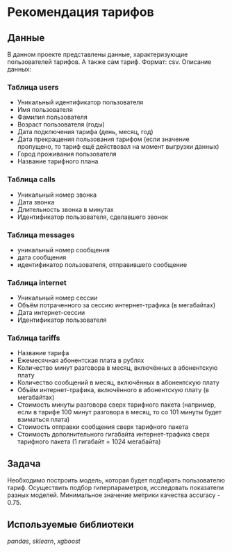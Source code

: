 # Рекомендация тарифов
## Данные
В данном проекте представлены данные, характеризующие пользователей тарифов. А также сам тариф. Формат: csv.
Описание данных:
### Таблица users
- Уникальный идентификатор пользователя
- Имя пользователя
- Фамилия пользователя
- Возраст пользователя (годы)
- Дата подключения тарифа (день, месяц, год)
- Дата прекращения пользования тарифом (если значение пропущено, то тариф ещё действовал на момент выгрузки данных)
- Город проживания пользователя
- Название тарифного плана
### Таблица calls
- Уникальный номер звонка
- Дата звонка
- Длительность звонка в минутах
- Идентификатор пользователя, сделавшего звонок
### Таблица messages
- уникальный номер сообщения
- дата сообщения
- идентификатор пользователя, отправившего сообщение
### Таблица internet
- Уникальный номер сессии
- Объём потраченного за сессию интернет-трафика (в мегабайтах)
- Дата интернет-сессии
- Идентификатор пользователя
### Таблица tariffs
- Название тарифа
- Ежемесячная абонентская плата в рублях
- Количество минут разговора в месяц, включённых в абонентскую плату
- Количество сообщений в месяц, включённых в абонентскую плату
- Объём интернет-трафика, включённого в абонентскую плату (в мегабайтах)
- Стоимость минуты разговора сверх тарифного пакета (например, если в тарифе 100 минут разговора в месяц, то со 101 минуты будет взиматься плата)
- Стоимость отправки сообщения сверх тарифного пакета
- Стоимость дополнительного гигабайта интернет-трафика сверх тарифного пакета (1 гигабайт = 1024 мегабайта)
## Задача
Необходимо построить модель, которая будет подбирать пользователю тариф. Осуществить подбор гиперпараметров, исследовать показатели разных моделей. Минимальное значение метрики качества accuracy - 0.75.
## Используемые библиотеки
*pandas*, *sklearn*, *xgboost* 
